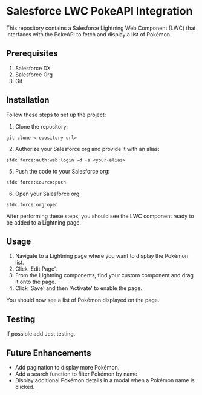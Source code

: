 # Salesforce LWC PokeAPI Integration

This repository contains a Salesforce Lightning Web Component (LWC) that interfaces with the PokeAPI to fetch and display a list of Pokémon.

## Prerequisites
1. Salesforce DX
2. Salesforce Org
3. Git

## Installation

Follow these steps to set up the project:

1. Clone the repository:
```
git clone <repository url>
```
2. Authorize your Salesforce org and provide it with an alias:
```
sfdx force:auth:web:login -d -a <your-alias>
```
5. Push the code to your Salesforce org:
```
sfdx force:source:push
```
6. Open your Salesforce org:
```
sfdx force:org:open
```
After performing these steps, you should see the LWC component ready to be added to a Lightning page.

## Usage

1. Navigate to a Lightning page where you want to display the Pokémon list.
2. Click 'Edit Page'.
3. From the Lightning components, find your custom component and drag it onto the page.
4. Click 'Save' and then 'Activate' to enable the page.

You should now see a list of Pokémon displayed on the page.

## Testing
If possible add Jest testing.

## Future Enhancements

- Add pagination to display more Pokémon.
- Add a search function to filter Pokémon by name.
- Display additional Pokémon details in a modal when a Pokémon name is clicked.